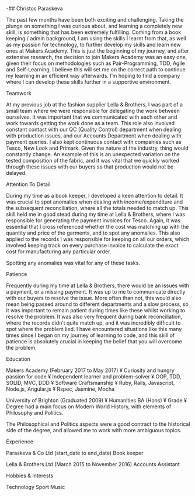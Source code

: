 -## Christos Paraskeva


The past few months have been both exciting and challenging.  Taking the plunge on something I was curious about, and learning a completely new skill, is something that has been extremely fulfilling.  Coming from a book keeping / admin background, I am using the skills I learnt from that, as well as my passion for technology, to further develop my skills and learn new ones at Makers Academy.  This is just the beginning of my journey, and after extensive research, the decision to join Makers Academy was an easy one, given their focus on methodologies such as Pair-Programming, TDD, Agile and Self-Learning.  I believe this will set me on the correct path to continue my learning in an efficient way afterwards.  I’m hoping to find a company where I can develop these skills further in a supportive environment.



Teamwork

At my previous job at the fashion supplier Lella & Brothers, I was part of a small team where we were responsible for delegating the work between ourselves.  It was important that we communicated with each other and work towards getting the work done as a team.  This role also involved constant contact with our QC (Quality Control) department when dealing with production issues, and our Accounts Department when dealing with payment queries.  I also kept continuous contact with companies such as Tesco, New Look and Primark.  Given the nature of the industry, thing would constantly change.  An example of this is an unexpected variation on the tested composition of the fabric, and it was vital that we quickly worked through these issues with our buyers so that production would not be delayed.



Attention To Detail

During my time as a book keeper, I developed a keen attention to detail.  It was crucial to spot anomalies when dealing with income/expenditure and the subsequent reconciliation, where all the totals needed to match up.  This skill held me in good stead during my time at Lella & Brothers, where I was responsible for generating the payment invoices for Tesco.  Again, it was essential that I cross referenced whether the cost was matching up with the quantity and price of the garments, and to spot any anomalies.  This also applied to the records I was responsible for keeping on all our orders, which involved keeping track on every purchase invoice to calculate the exact cost for manufacturing any particular order.  

Spotting any anomalies was vital for any of these tasks.



Patience

Frequently during my time at Lella & Brothers, there would be an issues with a payment, or a missing payment.  It was up to me to communicate directly with our buyers to resolve the issue.  More often than not, this would also mean being passed around to different departments and a slow process, so it was important to remain patient during times like these whilst working to resolve the problem.
It was also very frequent during bank reconciliation, where the records didn’t quite match up, and it was incredibly difficult to spot where the problem lied.  I have encountered situations like this many times since I began on my journey of learning to code, and this skill of patience is absolutely crucial in keeping the belief that you will overcome the problem.


Education

Makers Academy (February 2017 to May 2017)
¥	Curiosity and hungry passion for code
¥	Independent learner and problem-solver
¥	OOP, TDD, SOLID, MVC, DDD
¥	Software Craftsmanship
¥	Ruby, Rails, Javascript, Node.js, Angular.js
¥	Rspec, Jasmine, Mocha

University of Brighton (Graduated 2009)
¥	Humanities BA (Hons)
¥	Grade
¥	Degree had a main focus on Modern World History, with elements of Philosophy and Politics.

The Philosophical and Politics aspects were a good contract to the historical side of the degree, and allowed me to work with more ambiguous topics.


Experience

Paraskeva & Co Ltd (start_date to end_date)
Book keeper

Lella & Brothers Ltd (March 2015 to November 2016)
Accounts Assistant


Hobbies & Interests

Technology
Sport
Music

